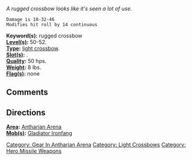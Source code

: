 *A rugged crossbow looks like it's seen a lot of use.*

`Damage is 18-32-46`  
`Modifies hit roll by 14 continuous`

**Keyword(s):** rugged crossbow  
**[Level(s)](Object_Level "wikilink"):** 50-52.  
**[Type](:Category:_Object_Types "wikilink"):** [light
crossbow](:Category:Light_Crossbows "wikilink").  
**[Slot(s)](Object_Slots "wikilink"):** <wielded>.  
**[Quality](Object_Quality "wikilink"):** 50 hps.  
**[Weight](Object_Weight "wikilink"):** 8 lbs.  
**[Flag(s)](:Category:_Object_Flags "wikilink"):** none  

## Comments

## Directions

**[Area](:Category:_Areas "wikilink"):** [Antharian
Arena](:Category:_Antharian_Arena "wikilink")  
**[Mob(s)](:Category:_Mobs "wikilink"):** [Gladiator
Ironfang](Gladiator_Ironfang "wikilink")  

[Category: Gear In Antharian
Arena](Category:_Gear_In_Antharian_Arena "wikilink") [Category: Light
Crossbows](Category:_Light_Crossbows "wikilink") [Category: Hero Missile
Weapons](Category:_Hero_Missile_Weapons "wikilink")
